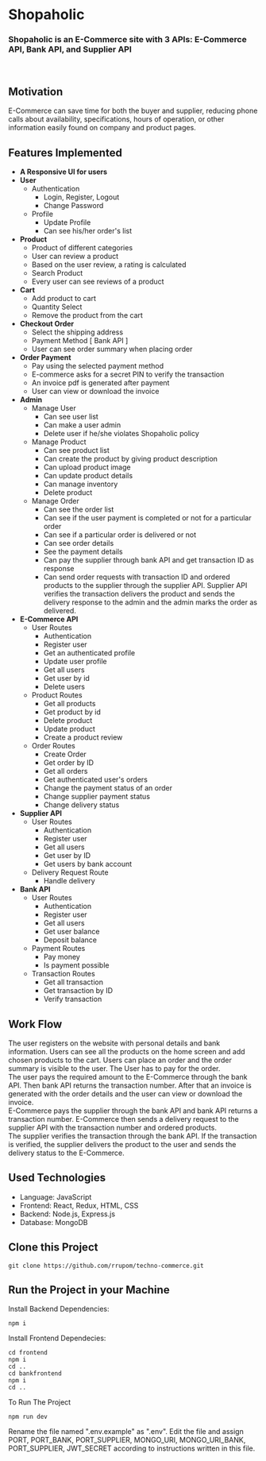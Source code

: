 # Shopaholic

### <b>Shopaholic is an E-Commerce site with 3 APIs: E-Commerce API, Bank API, and Supplier API</b>

<br/>

## Motivation

E-Commerce can save time for both the buyer and supplier, reducing phone calls about availability, specifications, hours of operation, or other information easily found on company and product pages.

## Features Implemented

- <b> A Responsive UI for users </b>
- <b> User </b>
  - Authentication
    - Login, Register, Logout
    - Change Password
  - Profile
    - Update Profile
    - Can see his/her order's list
- <b> Product </b>
  - Product of different categories
  - User can review a product
  - Based on the user review, a rating is calculated
  - Search Product
  - Every user can see reviews of a product
- <b> Cart </b>
  - Add product to cart
  - Quantity Select
  - Remove the product from the cart
- <b> Checkout Order </b>
  - Select the shipping address
  - Payment Method [ Bank API ]
  - User can see order summary when placing order
- <b> Order Payment </b>
  - Pay using the selected payment method
  - E-commerce asks for a secret PIN to verify the transaction
  - An invoice pdf is generated after payment
  - User can view or download the invoice
- <b> Admin </b>
  - Manage User
    - Can see user list
    - Can make a user admin
    - Delete user if he/she violates Shopaholic policy
  - Manage Product
    - Can see product list
    - Can create the product by giving product description
    - Can upload product image
    - Can update product details
    - Can manage inventory
    - Delete product
  - Manage Order
    - Can see the order list
    - Can see if the user payment is completed or not for a particular order
    - Can see if a particular order is delivered or not
    - Can see order details
    - See the payment details
    - Can pay the supplier through bank API and get transaction ID as response
    - Can send order requests with transaction ID and ordered products to the supplier through the supplier API. Supplier API verifies the transaction delivers the product and sends the delivery response to the admin and the admin marks the order as delivered.
- <b> E-Commerce API </b>
  - User Routes
    - Authentication
    - Register user
    - Get an authenticated profile
    - Update user profile
    - Get all users
    - Get user by id
    - Delete users
  - Product Routes
    - Get all products
    - Get product by id
    - Delete product
    - Update product
    - Create a product review
  - Order Routes
    - Create Order
    - Get order by ID
    - Get all orders
    - Get authenticated user's orders
    - Change the payment status of an order
    - Change supplier payment status
    - Change delivery status
- <b>Supplier API</b>
  - User Routes
    - Authentication
    - Register user
    - Get all users
    - Get user by ID
    - Get users by bank account
  - Delivery Request Route
    - Handle delivery
- <b>Bank API</b>
  - User Routes
    - Authentication
    - Register user
    - Get all users
    - Get user balance
    - Deposit balance
  - Payment Routes
    - Pay money
    - Is payment possible
  - Transaction Routes
    - Get all transaction
    - Get transaction by ID
    - Verify transaction

## Work Flow

The user registers on the website with personal details and bank information. Users can see all the products on the home screen and add chosen products to the cart. Users can place an order and the order summary is visible to the user. The User has to pay for the order.<br>
The user pays the required amount to the E-Commerce through the bank API. Then bank API returns the transaction number. After that an invoice is generated with the order details and the user can view or download the invoice.<br>
E-Commerce pays the supplier through the bank API and bank API returns a transaction number. E-Commerce then sends a delivery request to the supplier API with the transaction number and ordered products.
<br>
The supplier verifies the transaction through the bank API. If the transaction is verified, the supplier delivers the product to the user and sends the delivery status to the E-Commerce.

## Used Technologies

- Language: JavaScript
- Frontend: React, Redux, HTML, CSS
- Backend: Node.js, Express.js
- Database: MongoDB

## Clone this Project

```
git clone https://github.com/rrupom/techno-commerce.git
```

## Run the Project in your Machine

Install Backend Dependencies:

```
npm i
```

Install Frontend Dependecies:

```
cd frontend
npm i
cd ..
cd bankfrontend
npm i
cd ..
```

To Run The Project

```
npm run dev
```

Rename the file named ".env.example" as ".env". Edit the file and assign PORT, PORT_BANK, PORT_SUPPLIER, MONGO_URI, MONGO_URI_BANK, PORT_SUPPLIER, JWT_SECRET according to instructions written in this file.  
<br>
